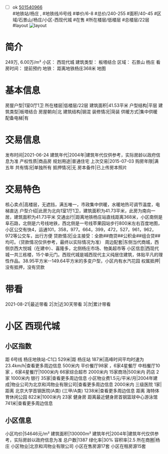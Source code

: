 - [ ] ok [501540966](https://bj.5i5j.com/ershoufang/501540966.html)  
 #地铁站/杨庄 ,  #地铁线/6号线
#单价/6-8 #总价/240-255 #面积/40-45   #区域/石景山/杨庄/小区-西现代城 #在售 #所在楼层/低楼层 #总楼层/22层 #layout 
![layout](http://image2a.5i5j.com/bdir/layout/356210.jpg_P5.jpg) 
# 简介 
 249万,  6.00万/m² 
小区： 西现代城
建筑类型： 板塔结合
区域： 石景山 杨庄
看房时间： 提前预约
地铁： 距离地铁杨庄368米 地图
# 基本信息 
 房屋户型|1室0厅1卫
所在楼层|低楼层/22层
建筑面积|41.53平米
户型结构|平层
建筑类型|板塔结合
房屋朝向|北
建筑结构|钢混
装修情况|简装
供暖方式|集中供暖
配备电梯|有
# 交易信息 
 发布时间|2021-06-24
建筑年代|2004年|建筑年代仅供参考，实际房龄以政府信息为准
产权性质|商品房
规划用途|普通住宅
上次交易|2015-07-03
购房年限|满五年
共有情况|单独所有
抵押情况|无
房本备件|已上传房本照片
# 交易特色 
 核心卖点|高楼层，无遮挡，满五唯一，市政集中供暖，水暖地热可调节温度，电梯直达
户型介绍|此房为北向1室1厅1卫，建筑面积为41.73平米，此房为南向一居，建筑面积为41.73平米
交通出行|距离地铁杨庄站直线距离368米，小区南侧是阜石路，北侧是六号线地铁，西北侧是一号线苹果园站步行800米左右百度地图，小区公交有快4，运通101，358，977。664，399，472，527，961，962，972等公交车，出行方便
贷款情况|业主接受：全款##商贷##公积金##组合贷##均可。（贷款情况仅供参考，最终以实际情况为准）
周边配套|东侧当代商城，西侧京西大悦城（在建中）、喜隆多，北侧杨庄市场、物美超市等
小区信息|西现代城一共三栋楼，15个单元门。西现代城是城西现代主义纯居住建筑，体贴平凡的理性作品。38.95平方米--149.64平方米的多变户型，小区内有水汽花园
权属抵押|没有抵押，没有贷款
# 带看 
 2021-08-21|最近带看	 2|次|近30天带看	 3|次|累计带看
# 小区 西现代城
## 小区指数 
 距 6号线 杨庄地铁站-C1口 529米|距 杨庄站 187米|高峰时间平均时速为23.4km/h|查看更多周边信息
500米内 平价餐厅98家 ，6家4星餐厅
中档餐厅10家 ，6家4星餐厅|1000米内 66家综合超市
2000米内 15家商场|500米内 药店 2家
1000米内 银行 35家|查看更多周边信息
小区物业费1.5元/平米/月|2004年建成|物业公司为北京和鸿物业有限公司|查看更多周边信息
2000米内 三级医院 1家|距离 北京大学首钢医院(A类) (三甲/A类) 1238米|查看更多周边信息
距离 海特体育休闲公园 822米|1000米内 23家 健身房
距离最近健身房首钢篮球中心游泳馆 741米|查看更多周边信息
## 小区信息 
 小区均价|54646元/m²
建筑面积|130000m²
建筑年代|2004年|建筑年代仅供参考，实际房龄以政府信息为准
总户数|1387
绿化率|30%
容积率|2.5
所在商圈|杨庄
小区物业|北京和鸿物业有限公司
小区在售房源17套
小区在租房源15套
